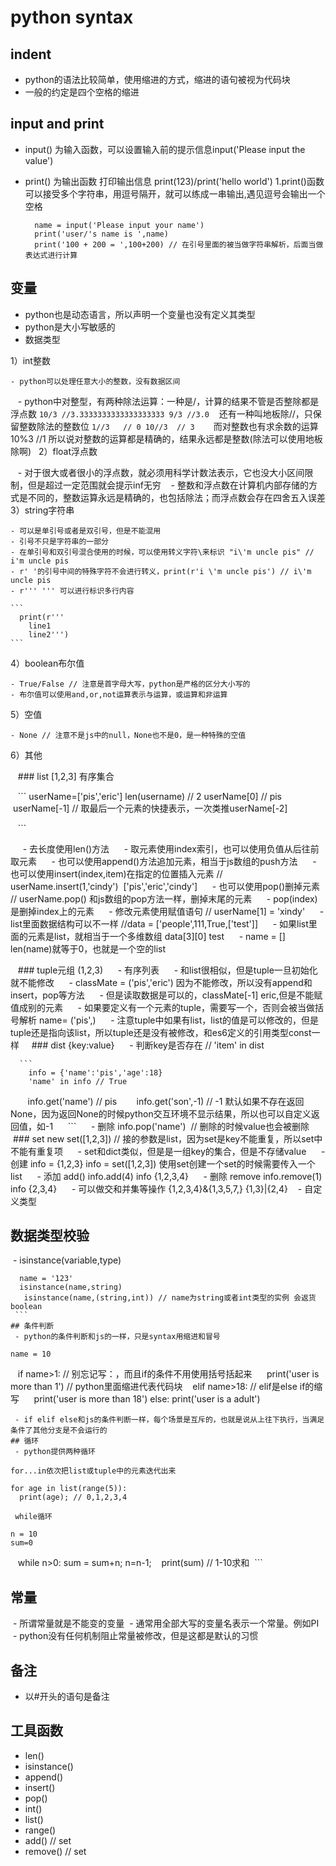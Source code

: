 # python syntax
## indent
- python的语法比较简单，使用缩进的方式，缩进的语句被视为代码块
- 一般的约定是四个空格的缩进
## input and print
- input() 为输入函数，可以设置输入前的提示信息input('Please input the value')
- print() 为输出函数 打印输出信息 print(123)/print('hello world')
  1.print()函数可以接受多个字符串，用逗号隔开，就可以练成一串输出,遇见逗号会输出一个空格
  
  ```
    name = input('Please input your name')
    print('user/'s name is ',name)
    print('100 + 200 = ',100+200) // 在引号里面的被当做字符串解析，后面当做表达式进行计算
  ```
## 变量
  - python也是动态语言，所以声明一个变量也没有定义其类型
  - python是大小写敏感的
  - 数据类型
  
  1）int整数
  
    - python可以处理任意大小的整数，没有数据区间
    - python中对整型，有两种除法运算：一种是/，计算的结果不管是否整除都是浮点数
    ```
      10/3 //3.3333333333333333333
      9/3 //3.0
    ```
    还有一种叫地板除//，只保留整数除法的整数位
    ```
      1//3   // 0
      10//3  // 3  
    ```
    而对整数也有求余数的运算10%3 //1 所以说对整数的运算都是精确的，结果永远都是整数(除法可以使用地板除啊)
   2）float浮点数
  
    - 对于很大或者很小的浮点数，就必须用科学计数法表示，它也没大小区间限制，但是超过一定范围就会提示inf无穷
    - 整数和浮点数在计算机内部存储的方式是不同的，整数运算永远是精确的，也包括除法；而浮点数会存在四舍五入误差
  3）string字符串
  
    - 可以是单引号或者是双引号，但是不能混用
    - 引号不只是字符串的一部分
    - 在单引号和双引号混合使用的时候，可以使用转义字符\来标识 "i\'m uncle pis" // i'm uncle pis
    - r' '的引号中间的特殊字符不会进行转义，print(r'i \'m uncle pis') // i\'m uncle pis
    - r''' ''' 可以进行标识多行内容
   
    ```
      print(r'''
        line1
        line2''') 
    ```
  4）boolean布尔值
  
    - True/False // 注意是首字母大写，python是严格的区分大小写的
    - 布尔值可以使用and,or,not运算表示与运算，或运算和非运算
  5）空值
  
    - None // 注意不是js中的null，None也不是0，是一种特殊的空值
    
  6）其他
  
    ### list [1,2,3] 有序集合
    
    ```
      userName=['pis','eric']
      len(username) // 2
      userName[0] // pis
      userName[-1] // 取最后一个元素的快捷表示，一次类推userName[-2]
      
    ```
    
      - 去长度使用len()方法
      - 取元素使用index索引，也可以使用负值从后往前取元素
      - 也可以使用append()方法追加元素，相当于js数组的push方法
      - 也可以使用insert(index,item)在指定的位置插入元素 // userName.insert(1,'cindy')  ['pis','eric','cindy']
      - 也可以使用pop()删掉元素 // userName.pop() 和js数组的pop方法一样，删掉末尾的元素
      - pop(index)是删掉index上的元素
      - 修改元素使用赋值语句 // userName[1] = 'xindy'
      - list里面数据结构可以不一样 //data = ['people',111,True,['test']]
      - 如果list里面的元素是list，就相当于一个多维数组 data[3][0]  test
      - name = []  len(name)就等于0，也就是一个空的list
      
    ### tuple元组 (1,2,3)
      - 有序列表
      - 和list很相似，但是tuple一旦初始化就不能修改
      - classMate = ('pis','eric') 因为不能修改，所以没有append和insert，pop等方法
      - 但是读取数据是可以的，classMate[-1]  eric,但是不能赋值成别的元素
      - 如果要定义有一个元素的tuple，需要写一个，否则会被当做括号解析 name= ('pis',)
      - 注意tuple中如果有list，list的值是可以修改的，但是tuple还是指向该list，所以tuple还是没有被修改，和es6定义的引用类型const一样
     
    ### dist {key:value}
      - 判断key是否存在 // 'item' in dist
      
      ```
        info = {'name':'pis','age':18}
        'name' in info // True
        info.get('name') // pis
        info.get('son',-1) // -1 默认如果不存在返回None，因为返回None的时候python交互环境不显示结果，所以也可以自定义返回值，如-1
      ```
      - 删除 info.pop('name')  // 删除的时候value也会被删除
    ### set new set([1,2,3]) // 接的参数是list，因为set是key不能重复，所以set中不能有重复项
      - set和dict类似，但是是一组key的集合，但是不存储value
      - 创建 info = {1,2,3}  info = set([1,2,3]) 使用set创建一个set的时候需要传入一个list
      - 添加 add() info.add(4) info {1,2,3,4}
      - 删除 remove info.remove(1)  info {2,3,4}
      - 可以做交和并集等操作 {1,2,3,4}&{1,3,5,7,} {1,3}|{2,4} 
    - 自定义类型
    
## 数据类型校验
  - isinstance(variable,type) 
  
  ```
    name = '123' 
    isinstance(name,string)
    isinstance(name,(string,int)) // name为string或者int类型的实例 会返货boolean  
  ```
## 条件判断
  - python的条件判断和js的一样，只是syntax用缩进和冒号
  ```
    name = 10
    if name>1: // 别忘记写：，而且if的条件不用使用括号括起来
      print('user is more than 1') // python里面缩进代表代码块
    elif name>18: // elif是else if的缩写
      print('user is more than 18')
    else:
      print('user is a adult')
  ```
  - if elif else和js的条件判断一样，每个场景是互斥的，也就是说从上往下执行，当满足条件了其他分支是不会运行的
## 循环
  - python提供两种循环 
  
  for...in依次把list或tuple中的元素迭代出来
  
  ```
    for age in list(range(5)):
      print(age); // 0,1,2,3,4
  ```
  while循环
  
  ```
    n = 10
    sum=0
    while n>0:
      sum = sum+n;
      n=n-1;
    print(sum) // 1-10求和
  ```
## 常量
  - 所谓常量就是不能变的变量
  - 通常用全部大写的变量名表示一个常量。例如PI
  - python没有任何机制阻止常量被修改，但是这都是默认的习惯
  
## 备注
  - 以#开头的语句是备注
  
## 工具函数
- len()
- isinstance()
- append()
- insert()
- pop()
- int()
- list()
- range()
- add() // set
- remove() // set

